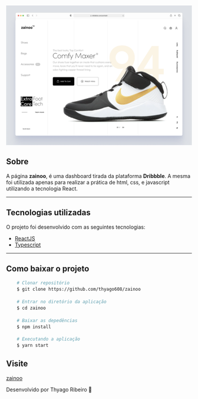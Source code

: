 <img src="/src/assets/images/capa.png" alt="zainoo" />

## Sobre

A página **zainoo**, é uma dashboard tirada da plataforma **Dribbble**. A mesma foi utilizada apenas para realizar a prática de html, css, e javascript utilizando a tecnologia React.

---

## Tecnologias utilizadas

O projeto foi desenvolvido com as seguintes tecnologias:

- [ReactJS](https://reactjs.org/)
- [Typescript](https://www.typescriptlang.org/)


---

## Como baixar o projeto

```bash
    # Clonar repositório
    $ git clone https://github.com/thyago608/zainoo

    # Entrar no diretório da aplicação
    $ cd zainoo

    # Baixar as depedências
    $ npm install

    # Executando a aplicação
    $ yarn start
```

## Visite

[zainoo](https://zainoo-91f1e.web.app/)

Desenvolvido por Thyago Ribeiro 👋
